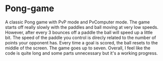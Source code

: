 # Pong-game
A classic Pong game with PvP mode and PvComputer mode. The game starts off really slowly with the paddles and ball moving at very low speeds. However, after every 3 bounces off a paddle the ball will speed up a little bit. The speed of the paddle you control is direcly related to the number of points your opponent has. Every time a goal is scored, the ball resets to the middle of the screen. The game goes up to seven. Overall, I feel like the code is quite long and some parts unnecessary but it's a working progress. 
